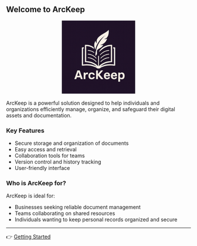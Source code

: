 
## Welcome to ArcKeep

<p align="center">
  <img src="./arckeep.png" alt="ArcKeep Logo" width="200" />
</p>

ArcKeep is a powerful solution designed to help individuals and organizations efficiently manage, organize, and safeguard their digital assets and documentation.

### Key Features
- Secure storage and organization of documents
- Easy access and retrieval
- Collaboration tools for teams
- Version control and history tracking
- User-friendly interface

### Who is ArcKeep for?
ArcKeep is ideal for:
- Businesses seeking reliable document management
- Teams collaborating on shared resources
- Individuals wanting to keep personal records organized and secure

---

👉 [Getting Started](../arckeep.app/docs/GettingStarted.md)
